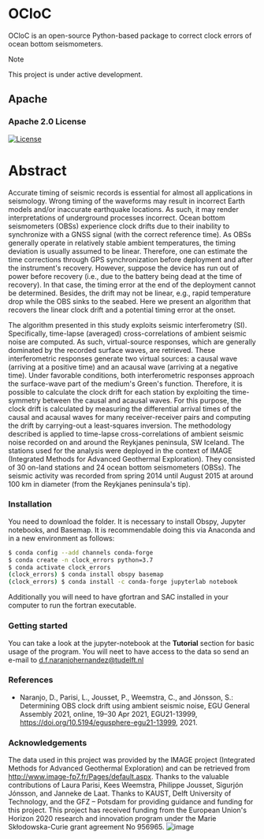# OCloC
OCloC is an open-source Python-based package to correct clock errors of ocean bottom seismometers.

Note

This project is under active development.

## Apache
### Apache 2.0 License
[![License](https://img.shields.io/badge/License-Apache%202.0-yellowgreen.svg)](https://opensource.org/licenses/Apache-2.0)  

# Abstract

Accurate timing of seismic records is essential for almost all applications in seismology. Wrong timing of the waveforms may result in incorrect Earth models and/or inaccurate earthquake locations. As such, it may render interpretations of underground processes incorrect. Ocean bottom seismometers (OBSs) experience clock drifts due to their inability to synchronize with a GNSS signal (with the correct reference time). As OBSs generally operate in relatively stable ambient temperatures, the timing deviation is usually assumed to be linear. Therefore, one can estimate the time corrections through GPS synchronization before deployment and after the instrument's recovery. However, suppose the device has run out of power before recovery (i.e., due to the battery being dead at the time of recovery). In that case, the timing error at the end of the deployment cannot be determined. Besides, the drift may not be linear, e.g., rapid temperature drop while the OBS sinks to the seabed. Here we present an algorithm that recovers the linear clock drift and a potential timing error at the onset.

The algorithm presented in this study exploits seismic interferometry (SI). Specifically, time-lapse (averaged) cross-correlations of ambient seismic noise are computed. As such, virtual-source responses, which are generally dominated by the recorded surface waves, are retrieved. These interferometric responses generate two virtual sources: a causal wave (arriving at a positive time) and an acausal wave (arriving at a negative time). Under favorable conditions, both interferometric responses approach the surface-wave part of the medium's Green's function. Therefore, it is possible to calculate the clock drift for each station by exploiting the time-symmetry between the causal and acausal waves. For this purpose, the clock drift is calculated by measuring the differential arrival times of the causal and acausal waves for many receiver-receiver pairs and computing the drift by carrying-out a least-squares inversion. The methodology described is applied to time-lapse cross-correlations of ambient seismic noise recorded on and around the Reykjanes peninsula, SW Iceland. The stations used for the analysis were deployed in the context of IMAGE (Integrated Methods for Advanced Geothermal Exploration). They consisted of 30 on-land stations and 24 ocean bottom seismometers (OBSs).  The seismic activity was recorded from spring 2014 until August 2015 at around 100 km in diameter (from the Reykjanes peninsula's tip).

### Installation

You need to download the folder.
It is necessary to install Obspy, Jupyter notebooks, and Basemap.
It is recommendable doing this via Anaconda and in a new environment as follows:
```bash
$ conda config --add channels conda-forge
$ conda create -n clock_errors python=3.7
$ conda activate clock_errors
(clock_errors) $ conda install obspy basemap
(clock_errors) $ conda install -c conda-forge jupyterlab notebook
```
Additionally you will need to have gfortran and SAC installed in your computer to run the fortran executable.
### Getting started
You can take a look at the jupyter-notebook at the **Tutorial** section for basic usage of the program. You will neet to have access to the data so send an e-mail to d.f.naranjohernandez@tudelft.nl

### References

  * Naranjo, D., Parisi, L., Jousset, P., Weemstra, C., and Jónsson, S.: Determining OBS clock drift using ambient seismic noise, EGU General Assembly 2021, online, 19–30 Apr 2021, EGU21-13999, https://doi.org/10.5194/egusphere-egu21-13999, 2021.

### Acknowledgements
The data used in this project was provided by the IMAGE project (Integrated Methods for Advanced Geothermal Exploration) and can be retrieved from http://www.image-fp7.fr/Pages/default.aspx.
Thanks to the valuable contributions of Laura Parisi, Kees Weemstra, Philippe Jousset, Sigurjón Jónsson, and Janneke de Laat.
Thanks to KAUST, Delft University of Technology, and the GFZ – Potsdam for providing guidance and funding for this project.
This project has received funding from the European Union's Horizon 2020 research and innovation program under the Marie Skłodowska-Curie grant agreement No 956965.
![image](https://user-images.githubusercontent.com/25305911/116566327-f3cb0a80-a906-11eb-9e3b-36e64d4212a5.png)
